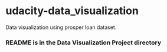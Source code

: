# udacity-data_visualization
Data visualization using prosper loan dataset. 
### README is in the Data Visualization Project directory
